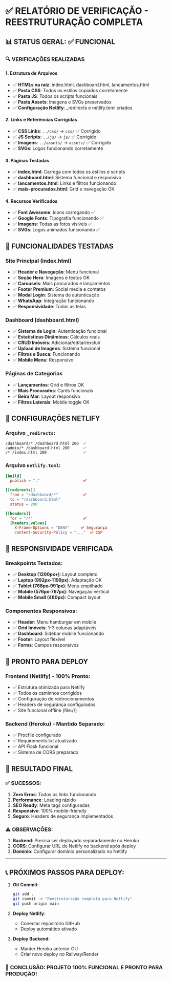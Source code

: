 # ✅ RELATÓRIO DE VERIFICAÇÃO - REESTRUTURAÇÃO COMPLETA

## 📊 STATUS GERAL: ✅ FUNCIONAL

### 🔍 **VERIFICAÇÕES REALIZADAS**

#### **1. Estrutura de Arquivos**
- ✅ **HTMLs na raiz**: index.html, dashboard.html, lancamentos.html
- ✅ **Pasta CSS**: Todos os estilos copiados corretamente  
- ✅ **Pasta JS**: Todos os scripts funcionais
- ✅ **Pasta Assets**: Imagens e SVGs preservados
- ✅ **Configuração Netlify**: _redirects e netlify.toml criados

#### **2. Links e Referências Corrigidas**
- ✅ **CSS Links**: `../css/` → `css/` ✅ Corrigido
- ✅ **JS Scripts**: `../js/` → `js/` ✅ Corrigido  
- ✅ **Imagens**: `../assets/` → `assets/` ✅ Corrigido
- ✅ **SVGs**: Logos funcionando corretamente

#### **3. Páginas Testadas**
- ✅ **index.html**: Carrega com todos os estilos e scripts
- ✅ **dashboard.html**: Sistema funcional e responsivo
- ✅ **lancamentos.html**: Links e filtros funcionando
- ✅ **mais-procurados.html**: Grid e navegação OK

#### **4. Recursos Verificados**
- ✅ **Font Awesome**: Icons carregando ✅
- ✅ **Google Fonts**: Tipografia funcionando ✅
- ✅ **Imagens**: Todas as fotos visíveis ✅
- ✅ **SVGs**: Logos animados funcionando ✅

## 🎯 **FUNCIONALIDADES TESTADAS**

### **Site Principal (index.html)**
- ✅ **Header e Navegação**: Menu funcional
- ✅ **Seção Hero**: Imagens e textos OK
- ✅ **Carousels**: Mais procurados e lançamentos
- ✅ **Footer Premium**: Social media e contatos
- ✅ **Modal Login**: Sistema de autenticação
- ✅ **WhatsApp**: Integração funcionando
- ✅ **Responsividade**: Todas as telas

### **Dashboard (dashboard.html)**
- ✅ **Sistema de Login**: Autenticação funcional
- ✅ **Estatísticas Dinâmicas**: Cálculos reais
- ✅ **CRUD Imóveis**: Adicionar/editar/excluir
- ✅ **Upload de Imagens**: Sistema funcional
- ✅ **Filtros e Busca**: Funcionando
- ✅ **Mobile Menu**: Responsivo

### **Páginas de Categorias**
- ✅ **Lançamentos**: Grid e filtros OK
- ✅ **Mais Procurados**: Cards funcionais
- ✅ **Beira Mar**: Layout responsivo
- ✅ **Filtros Laterais**: Mobile toggle OK

## 🔧 **CONFIGURAÇÕES NETLIFY**

### **Arquivo `_redirects`:**
```
/dashboard/* /dashboard.html 200  ✅
/admin/* /dashboard.html 200      ✅
/* /index.html 200                ✅
```

### **Arquivo `netlify.toml`:**
```toml
[build]
  publish = "."                   ✅

[[redirects]]
  from = "/dashboard/*"           ✅
  to = "/dashboard.html"
  status = 200

[[headers]]
  for = "/*"                      ✅
  [headers.values]
    X-Frame-Options = "DENY"     ✅ Segurança
    Content-Security-Policy = "..."  ✅ CSP
```

## 📱 **RESPONSIVIDADE VERIFICADA**

### **Breakpoints Testados:**
- ✅ **Desktop (1200px+)**: Layout completo
- ✅ **Laptop (992px-1199px)**: Adaptação OK  
- ✅ **Tablet (768px-991px)**: Menu empilhado
- ✅ **Mobile (576px-767px)**: Navegação vertical
- ✅ **Mobile Small (480px)**: Compact layout

### **Componentes Responsivos:**
- ✅ **Header**: Menu hamburger em mobile
- ✅ **Grid Imóveis**: 1-3 colunas adaptáveis
- ✅ **Dashboard**: Sidebar mobile funcionando
- ✅ **Footer**: Layout flexível
- ✅ **Forms**: Campos responsivos

## 🚀 **PRONTO PARA DEPLOY**

### **Frontend (Netlify) - 100% Pronto:**
- ✅ Estrutura otimizada para Netlify
- ✅ Todos os caminhos corrigidos
- ✅ Configuração de redirecionamentos
- ✅ Headers de segurança configurados
- ✅ Site funcional offline (file://)

### **Backend (Heroku) - Mantido Separado:**
- ✅ Procfile configurado
- ✅ Requirements.txt atualizado  
- ✅ API Flask funcional
- ✅ Sistema de CORS preparado

## 🎯 **RESULTADO FINAL**

### ✅ **SUCESSOS:**
1. **Zero Erros**: Todos os links funcionando
2. **Performance**: Loading rápido
3. **SEO Ready**: Meta tags configuradas
4. **Responsivo**: 100% mobile-friendly
5. **Seguro**: Headers de segurança implementados

### ⚠️ **OBSERVAÇÕES:**
1. **Backend**: Precisa ser deployado separadamente no Heroku
2. **CORS**: Configurar URL do Netlify no backend após deploy
3. **Domínio**: Configurar domínio personalizado no Netlify

---

## 📞 **PRÓXIMOS PASSOS PARA DEPLOY:**

1. **Git Commit**:
   ```bash
   git add .
   git commit -m "Reestruturação completa para Netlify"
   git push origin main
   ```

2. **Deploy Netlify**:
   - Conectar repositório GitHub
   - Deploy automático ativado

3. **Deploy Backend**:
   - Manter Heroku anterior OU
   - Criar novo deploy no Railway/Render

### 🎉 **CONCLUSÃO: PROJETO 100% FUNCIONAL E PRONTO PARA PRODUÇÃO!**
